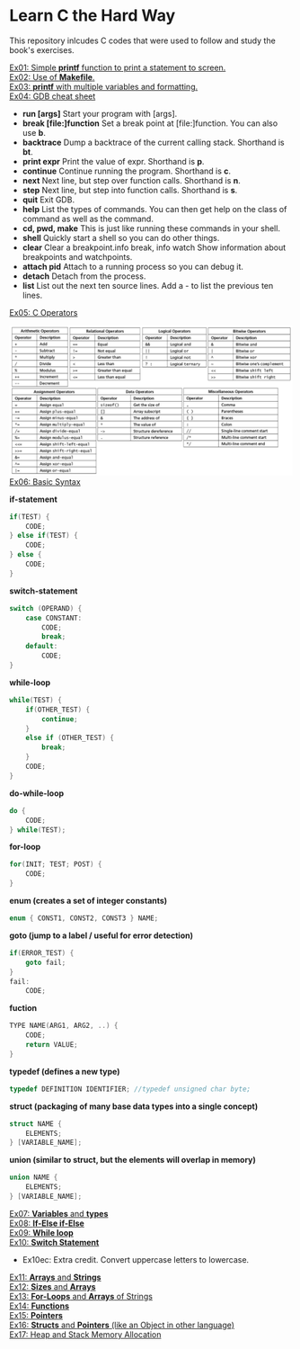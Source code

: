 # Learn C the Hard Way
This repository inlcudes C codes that were used to follow and study the book's exercises.

<ins>Ex01: Simple **printf** function to print a statement to screen.</ins><br>
<ins>Ex02: Use of **Makefile**.</ins><br>
<ins>Ex03: **printf** with multiple variables and formatting.</ins><br>
<ins>Ex04: GDB cheat sheet</ins>
  - **run	[args]**	Start	your	program	with	[args].
  - **break	[file:]function**	Set	a	break	point	at	[file:]function.	You	can	also	use	**b**.
  - **backtrace**	Dump	a	backtrace	of	the	current	calling	stack.	Shorthand	is	**bt**.
  - **print	expr**	Print	the	value	of	expr.	Shorthand	is	**p**.
  - **continue**	Continue	running	the	program.	Shorthand	is	**c**.
  - **next**	Next	line,	but	step	over	function	calls.	Shorthand	is	**n**.
  - **step**	Next	line,	but	step	into	function	calls.	Shorthand	is	**s**.
  - **quit**	Exit	GDB.
  - **help**	List	the	types	of	commands.	You	can	then	get	help	on	the	class	of command	as	well	as	the	command.
  - **cd,	pwd,	make**	This	is	just	like	running	these	commands	in	your	shell.
  - **shell**	Quickly	start	a	shell	so	you	can	do	other	things.
  - **clear**	Clear	a	breakpoint.info	break,	info	watch	Show	information	about	breakpoints	and watchpoints.
  - **attach	pid**	Attach	to	a	running	process	so	you	can	debug	it.
  - **detach**	Detach	from	the	process.
  - **list**	List	out	the	next	ten	source	lines.	Add	a	-	to	list	the	previous	ten	lines.

<ins>Ex05: C Operators</ins>
<center><img src="./images/ex05.png" alt="C Operators" width="1275px"></center>
<ins>Ex06: Basic Syntax</ins>

**if-statement**
```C
if(TEST) {
    CODE;
} else if(TEST) {
    CODE;
} else {
    CODE;
}
```
**switch-statement**
```C
switch (OPERAND) {
    case CONSTANT:
        CODE;
        break;
    default:
        CODE;
}
```
**while-loop**
```C
while(TEST) {
    if(OTHER_TEST) {
        continue;
    }
    else if (OTHER_TEST) {
        break;
    }
    CODE;
}
```
**do-while-loop**
```C
do {
    CODE;
} while(TEST);
```
**for-loop**
```C
for(INIT; TEST; POST) {
    CODE;
}
```
**enum (creates a set of integer constants)**
```C
enum { CONST1, CONST2, CONST3 } NAME;
```
**goto (jump to a label / useful for error detection)**
```C
if(ERROR_TEST) {
    goto fail;
}
fail:
    CODE;
```
**fuction**
```C
TYPE NAME(ARG1, ARG2, ..) {
    CODE;
    return VALUE;
}
```
**typedef (defines a new type)**
```C
typedef DEFINITION IDENTIFIER; //typedef unsigned char byte;
```
**struct (packaging of many base data types into a single concept)**
```C
struct NAME {
    ELEMENTS;
} [VARIABLE_NAME];
```
**union (similar to struct, but the elements will overlap in memory)**
```C
union NAME {
    ELEMENTS;
} [VARIABLE_NAME];
```
<ins>Ex07: **Variables** and **types**</ins><br>
<ins>Ex08: **If-Else if-Else**</ins><br>
<ins>Ex09: **While loop**</ins><br>
<ins>Ex10: **Switch Statement**</ins>
  - Ex10ec: Extra credit. Convert uppercase letters to lowercase. 

<ins>Ex11: **Arrays** and **Strings**</ins><br>
<ins>Ex12: **Sizes** and **Arrays**</ins><br>
<ins>Ex13: **For-Loops** and **Arrays** of Strings</ins><br>
<ins>Ex14: **Functions**</ins><br>
<ins>Ex15: **Pointers**</ins><br>
<ins>Ex16: **Structs** and **Pointers** (like an Object in other language)</ins><br>
<ins>Ex17: Heap and Stack Memory Allocation</ins><br>
